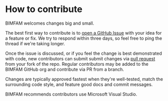 # How to contribute

BIMFAM welcomes changes big and small.

The best first way to contribute is to [open a GitHub Issue](https://github.com/BIMFAM/yunggh/issues/new) with your idea for a feature or fix. We try to respond within three days, so feel free to ping the thread if we're taking longer. 

Once the issue is discussed, or if you feel the change is best demonstrated with code, new contributors can submit submit changes via [pull request](https://docs.github.com/en/pull-requests/collaborating-with-pull-requests/proposing-changes-to-your-work-with-pull-requests/creating-a-pull-request) from your fork of the repo. Regular contributors may be added to the BIMFAM GitHub org and contribute via PR from a branch.

Changes are typically approved fastest when they're well-tested, match the surrounding code style, and feature good docs and commit messages.

BIMFAM recommends contributors use Microsoft Visual Studio.

<!-- 
TODO: Recommendations for code editors, Rhino/Grasshopper versions, etc. Also, links to general grasshopper resources.
-->